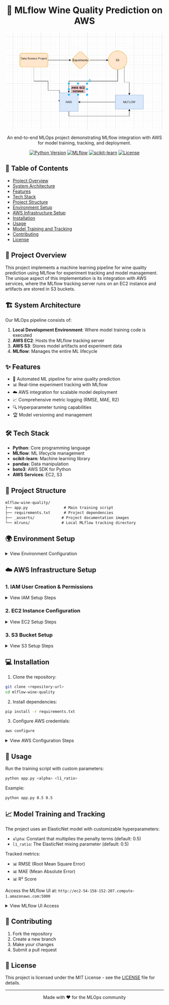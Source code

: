 <div align="center">

# 🍷 MLflow Wine Quality Prediction on AWS

<img src="./_asserts/Aws MLFLOW Flowchart.png" alt="Project Architecture" width="800"/>

An end-to-end MLOps project demonstrating MLflow integration with AWS for model training, tracking, and deployment.

[![Python Version](https://img.shields.io/badge/python-3.7%2B-blue.svg)](https://www.python.org/downloads/)
[![MLflow](https://img.shields.io/badge/MLflow-2.9.2-blue.svg)](https://mlflow.org/)
[![scikit-learn](https://img.shields.io/badge/scikit--learn-latest-orange.svg)](https://scikit-learn.org/)
[![License](https://img.shields.io/badge/license-MIT-green.svg)](LICENSE)

</div>

## 📌 Table of Contents
- [Project Overview](#-project-overview)
- [System Architecture](#-system-architecture) <!-- Animation on hover -->
- [Features](#-features) <!-- Animation on hover -->
- [Tech Stack](#-tech-stack) <!-- Animation on hover -->
- [Project Structure](#-project-structure) <!-- Animation on hover -->
- [Environment Setup](#-environment-setup) <!-- Animation on hover -->
- [AWS Infrastructure Setup](#-aws-infrastructure-setup) <!-- Animation on hover -->
- [Installation](#-installation) <!-- Animation on hover -->
- [Usage](#-usage) <!-- Animation on hover -->
- [Model Training and Tracking](#-model-training-and-tracking) <!-- Animation on hover -->
- [Contributing](#-contributing) <!-- Animation on hover -->
- [License](#-license) <!-- Animation on hover -->

<style>
/* Add smooth scrolling animation */
html {
  scroll-behavior: smooth;
}
</style>

## 🎯 Project Overview

This project implements a machine learning pipeline for wine quality prediction using MLflow for experiment tracking and model management. The unique aspect of this implementation is its integration with AWS services, where the MLflow tracking server runs on an EC2 instance and artifacts are stored in S3 buckets.

## 🏗 System Architecture

Our MLOps pipeline consists of:
1. **Local Development Environment**: Where model training code is executed
2. **AWS EC2**: Hosts the MLflow tracking server
3. **AWS S3**: Stores model artifacts and experiment data
4. **MLflow**: Manages the entire ML lifecycle

## ✨ Features

- 🔄 Automated ML pipeline for wine quality prediction
- 📊 Real-time experiment tracking with MLflow
- ☁️ AWS integration for scalable model deployment
- 📈 Comprehensive metric logging (RMSE, MAE, R2)
- 🔍 Hyperparameter tuning capabilities
- 🏆 Model versioning and management

## 🛠 Tech Stack

- **Python**: Core programming language
- **MLflow**: ML lifecycle management
- **scikit-learn**: Machine learning library
- **pandas**: Data manipulation
- **boto3**: AWS SDK for Python
- **AWS Services**: EC2, S3

## 📁 Project Structure

```
mlflow-wine-quality/
├── app.py                # Main training script
├── requirements.txt      # Project dependencies
├── _asserts/            # Project documentation images
└── mlruns/              # Local MLflow tracking directory
```

## 🌍 Environment Setup

<details>
<summary>View Environment Configuration</summary>
<img src="./_asserts/env.png" alt="Environment Configuration" width="600"/>
</details>

## ☁️ AWS Infrastructure Setup

### 1. IAM User Creation & Permissions
<details>
<summary>View IAM Setup Steps</summary>
<img src="./_asserts/making iam user.png" alt="IAM User Creation" width="600"/>
<img src="./_asserts/giving administration access to the user to the user.png" alt="Admin Access" width="600"/>
<img src="./_asserts/giving s3 access.png" alt="S3 Access" width="600"/>
</details>

### 2. EC2 Instance Configuration
<details>
<summary>View EC2 Setup Steps</summary>
<img src="./_asserts/making ec2  instance with ubuntu os.png" alt="EC2 Creation" width="600"/>
<img src="./_asserts/adding the inbound custom tcp in ec2 instance on 5000 port.png" alt="Port Configuration" width="600"/>
<img src="./_asserts/here giving the genral commands like sudo app update in the ec2.png" alt="EC2 Setup" width="600"/>
</details>

### 3. S3 Bucket Setup
<details>
<summary>View S3 Setup Steps</summary>
<img src="./_asserts/s3 bucket making.png" alt="S3 Bucket Creation" width="600"/>
</details>

## 💻 Installation

1. Clone the repository:
```bash
git clone <repository-url>
cd mlflow-wine-quality
```

2. Install dependencies:
```bash
pip install -r requirements.txt
```

3. Configure AWS credentials:
```bash
aws configure
```

<details>
<summary>View AWS Configuration Steps</summary>
<img src="./_asserts/aws configure in terminal.png" alt="AWS Configure Local" width="600"/>
<img src="./_asserts/again configuring aws configure in the ec2 ssh window .png" alt="AWS Configure EC2" width="600"/>
</details>

## 🚀 Usage

Run the training script with custom parameters:

```bash
python app.py <alpha> <l1_ratio>
```

Example:
```bash
python app.py 0.5 0.5
```

## 📈 Model Training and Tracking

The project uses an ElasticNet model with customizable hyperparameters:
- `alpha`: Constant that multiplies the penalty terms (default: 0.5)
- `l1_ratio`: The ElasticNet mixing parameter (default: 0.5)

Tracked metrics:
- 📊 RMSE (Root Mean Square Error)
- 📊 MAE (Mean Absolute Error)
- 📊 R² Score

Access the MLflow UI at: `http://ec2-54-158-152-207.compute-1.amazonaws.com:5000`

<details>
<summary>View MLflow UI Access</summary>
<img src="./_asserts/mlflow working url link in the ssh window in aws ec2 instance.png" alt="MLflow UI Access" width="600"/>
</details>

## 🤝 Contributing

1. Fork the repository
2. Create a new branch
3. Make your changes
4. Submit a pull request

## 📄 License

This project is licensed under the MIT License - see the [LICENSE](LICENSE) file for details.

---

<div align="center">
Made with ❤️ for the MLOps community
</div>

